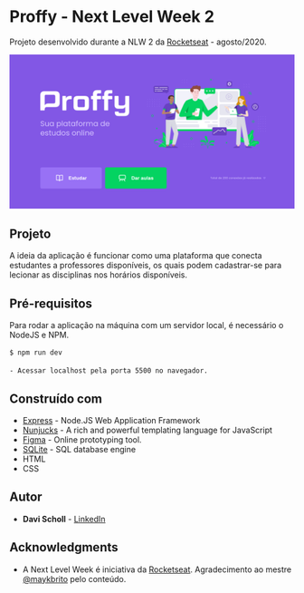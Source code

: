 # Proffy - Next Level Week 2

Projeto desenvolvido durante a NLW 2 da [Rocketseat](https://rocketseat.com.br/) - agosto/2020.

![Preview](https://github.com/davischoll/nlw2-rocketseat-proffy/blob/master/public/images/proffy_index.png)


## Projeto
A ideia da aplicação é funcionar como uma plataforma que conecta estudantes a professores disponíveis, os quais podem cadastrar-se para lecionar as disciplinas nos horários disponíveis.


## Pré-requisitos

Para rodar a aplicação na máquina com um servidor local, é necessário o NodeJS e NPM.

```
$ npm run dev

- Acessar localhost pela porta 5500 no navegador.
```


## Construído com

* [Express](https://expressjs.com/) - Node.JS Web Application Framework
* [Nunjucks](https://mozilla.github.io/nunjucks/) - A rich and powerful templating language for JavaScript
* [Figma](https://figma.com/) - Online prototyping tool.
* [SQLite](https://www.sqlite.org/index.html) - SQL database engine
* HTML
* CSS


## Autor

* **Davi Scholl** - [LinkedIn](https://www.linkedin.com/in/davi-scholl-463903196/)


## Acknowledgments

* A Next Level Week é iniciativa da [Rocketseat](https://rocketseat.com.br/). Agradecimento ao mestre [@maykbrito](https://github.com/maykbrito) pelo conteúdo.
